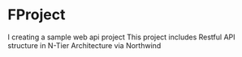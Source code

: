# FProject
I creating a sample web api project
This project includes Restful API structure in N-Tier Architecture via Northwind
